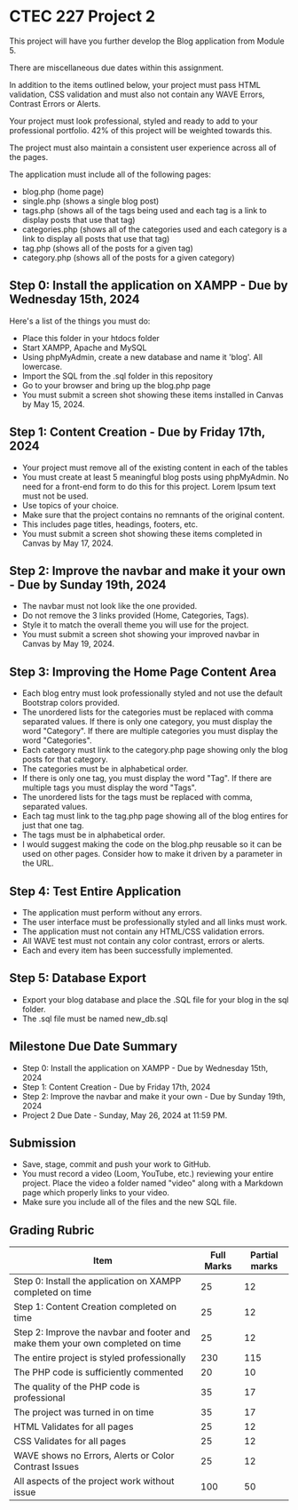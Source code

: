 # CTEC 227 Project 2

This project will have you further develop the Blog application from Module 5.

There are miscellaneous due dates within this assignment.

In addition to the items outlined below, your project must pass HTML validation, CSS validation and must also not contain any WAVE Errors, Contrast Errors or Alerts.

Your project must look professional, styled and ready to add to your professional portfolio. 42% of this project will be weighted towards this.

The project must also maintain a consistent user experience across all of the pages.

The application must include all of the following pages:

- blog.php (home page)
- single.php (shows a single blog post)
- tags.php (shows all of the tags being used and each tag is a link to display posts that use that tag)
- categories.php (shows all of the categories used and each category is a link to display all posts that use that tag)
- tag.php (shows all of the posts for a given tag)
- category.php (shows all of the posts for a given category)

## Step 0: Install the application on XAMPP - Due by Wednesday 15th, 2024

Here's a list of the things you must do:

- Place this folder in your htdocs folder
- Start XAMPP, Apache and MySQL
- Using phpMyAdmin, create a new database and name it 'blog'. All lowercase.
- Import the SQL from the .sql folder in this repository
- Go to your browser and bring up the blog.php page
- You must submit a screen shot showing these items installed in Canvas by May 15, 2024.

## Step 1: Content Creation - Due by Friday 17th, 2024

- Your project must remove all of the existing content in each of the tables
- You must create at least 5 meaningful blog posts using phpMyAdmin. No need for a front-end form to do this for this project. Lorem Ipsum text must not be used.
- Use topics of your choice.
- Make sure that the project contains no remnants of the original content.
- This includes page titles, headings, footers, etc.
- You must submit a screen shot showing these items completed in Canvas by May 17, 2024.

## Step 2: Improve the navbar and make it your own - Due by Sunday 19th, 2024

- The navbar must not look like the one provided.
- Do not remove the 3 links provided (Home, Categories, Tags).
- Style it to match the overall theme you will use for the project.
- You must submit a screen shot showing your improved navbar in Canvas by May 19, 2024.

## Step 3: Improving the Home Page Content Area

- Each blog entry must look professionally styled and not use the default Bootstrap colors provided.
- The unordered lists for the categories must be replaced with comma separated values. If there is only one category, you must display the word "Category". If there are multiple categories you must display the word "Categories".
- Each category must link to the category.php page showing only the blog posts for that category.
- The categories must be in alphabetical order.
- If there is only one tag, you must display the word "Tag". If there are multiple tags you must display the word "Tags".
- The unordered lists for the tags must be replaced with comma, separated values.
- Each tag must link to the tag.php page showing all of the blog entires for just that one tag.
- The tags must be in alphabetical order.
- I would suggest making the code on the blog.php reusable so it can be used on other pages. Consider how to make it driven by a parameter in the URL.

## Step 4: Test Entire Application

- The application must perform without any errors.
- The user interface must be professionally styled and all links must work.
- The application must not contain any HTML/CSS validation errors.
- All WAVE test must not contain any color contrast, errors or alerts.
- Each and every item has been successfully implemented.

## Step 5: Database Export

- Export your blog database and place the .SQL file for your blog in the sql folder.
- The .sql file must be named new_db.sql

## Milestone Due Date Summary

- Step 0: Install the application on XAMPP - Due by Wednesday 15th, 2024
- Step 1: Content Creation - Due by Friday 17th, 2024
- Step 2: Improve the navbar and make it your own - Due by Sunday 19th, 2024
- Project 2 Due Date - Sunday, May 26, 2024 at 11:59 PM.

## Submission

- Save, stage, commit and push your work to GitHub.
- You must record a video (Loom, YouTube, etc.) reviewing your entire project. Place the video a folder named "video" along with a Markdown page which properly links to your video.
- Make sure you include all of the files and the new SQL file.

## Grading Rubric

| Item                                                                           | Full Marks | Partial marks |
|--------------------------------------------------------------------------------|------------|---------------|
| Step 0: Install the application on XAMPP completed on time                     | 25         | 12            |
| Step 1: Content Creation completed on time                                     | 25         | 12            |
| Step 2: Improve the navbar and footer and make them your own completed on time | 25         | 12            |
| The entire project is styled professionally                                    | 230        | 115           |
| The PHP code is sufficiently commented                                         | 20         | 10            |
| The quality of the PHP code is professional                                    | 35         | 17            |
| The project was turned in on time                                              | 35         | 17            |
| HTML Validates for all pages                                                   | 25         | 12            |
| CSS Validates for all pages                                                    | 25         | 12            |
| WAVE shows no Errors, Alerts or Color Contrast Issues                          | 25         | 12            |
| All aspects of the project work without issue                                  | 100        | 50            |
